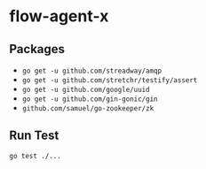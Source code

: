 # flow-agent-x

## Packages

- `go get -u github.com/streadway/amqp`
- `go get -u github.com/stretchr/testify/assert`
- `go get -u github.com/google/uuid`
- `go get -u github.com/gin-gonic/gin`
- `github.com/samuel/go-zookeeper/zk`

## Run Test

`go test ./...`